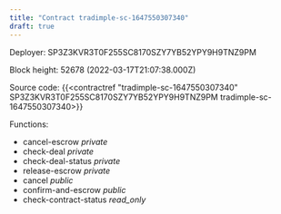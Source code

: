 ```yaml
---
title: "Contract tradimple-sc-1647550307340"
draft: true
---
```

Deployer: SP3Z3KVR3T0F255SC8170SZY7YB52YPY9H9TNZ9PM


 



Block height: 52678 (2022-03-17T21:07:38.000Z)

Source code: {{<contractref "tradimple-sc-1647550307340" SP3Z3KVR3T0F255SC8170SZY7YB52YPY9H9TNZ9PM tradimple-sc-1647550307340>}}

Functions:

* cancel-escrow _private_
* check-deal _private_
* check-deal-status _private_
* release-escrow _private_
* cancel _public_
* confirm-and-escrow _public_
* check-contract-status _read_only_

